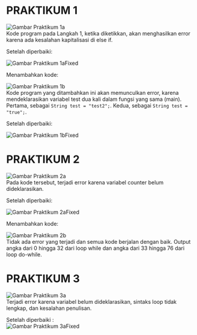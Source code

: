# PRAKTIKUM 1

![Gambar Praktikum 1a](img/Praktikum1a.png)  
Kode program pada Langkah 1, ketika diketikkan, akan menghasilkan error karena ada kesalahan kapitalisasi di else if.

Setelah diperbaiki:

![Gambar Praktikum 1aFixed](img/Praktikum1aFixed.png)

Menambahkan kode:

![Gambar Praktikum 1b](img/Praktikum1b.png)  
Kode program yang ditambahkan ini akan memunculkan error, karena mendeklarasikan variabel test dua kali dalam fungsi yang sama (main). Pertama, sebagai `String test = "test2";`. Kedua, sebagai `String test = "true";`.

Setelah diperbaiki:

![Gambar Praktikum 1bFixed](img/Praktikum1bFixed.png)

# PRAKTIKUM 2

![Gambar Praktikum 2a](img/Praktikum2a.png)  
Pada kode tersebut, terjadi error karena variabel counter belum dideklarasikan.

Setelah diperbaiki:

![Gambar Praktikum 2aFixed](img/Praktikum2aFixed.png)

Menambahkan kode:

![Gambar Praktikum 2b](img/Praktikum2b.png)  
Tidak ada error yang terjadi dan semua kode berjalan dengan baik. Output angka dari 0 hingga 32 dari loop while dan angka dari 33 hingga 76 dari loop do-while. 

# PRAKTIKUM 3

![Gambar Praktikum 3a](img/Praktikum3a.png)  
Terjadi error karena variabel belum dideklarasikan, sintaks loop tidak lengkap, dan kesalahan penulisan.

Setelah diperbaiki :  
![Gambar Praktikum 3aFixed](img/Praktikum3aFixed.png)  

